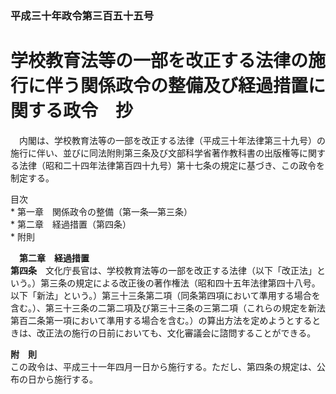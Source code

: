 ### 平成三十年政令第三百五十五号  
# 学校教育法等の一部を改正する法律の施行に伴う関係政令の整備及び経過措置に関する政令　抄  
　内閣は、学校教育法等の一部を改正する法律（平成三十年法律第三十九号）の施行に伴い、並びに同法附則第三条及び文部科学省著作教科書の出版権等に関する法律（昭和二十四年法律第百四十九号）第十七条の規定に基づき、この政令を制定する。  
  
目次  
	* 第一章　関係政令の整備（第一条―第三条）  
	* 第二章　経過措置（第四条）  
	* 附則  
  
&emsp;**第二章　経過措置**  
**第四条**　文化庁長官は、学校教育法等の一部を改正する法律（以下「改正法」という。）第三条の規定による改正後の著作権法（昭和四十五年法律第四十八号。以下「新法」という。）第三十三条第二項（同条第四項において準用する場合を含む。）、第三十三条の二第二項及び第三十三条の三第二項（これらの規定を新法第百二条第一項において準用する場合を含む。）の算出方法を定めようとするときは、改正法の施行の日前においても、文化審議会に諮問することができる。  
  
**附　則**  
この政令は、平成三十一年四月一日から施行する。ただし、第四条の規定は、公布の日から施行する。  
  
